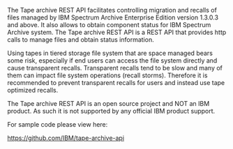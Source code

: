 The Tape archive REST API facilitates controlling migration and recalls of files managed by IBM Spectrum Archive Enterprise Edition version 1.3.0.3 and above. It also allows to obtain component status for IBM Spectrum Archive system. The Tape archive REST API is a REST API that provides http calls to manage files and obtain status information.

Using tapes in tiered storage file system that are space managed bears some risk, especially if end users can access the file system directly and cause transparent recalls. Transparent recalls tend to be slow and many of them can impact file system operations (recall storms). Therefore it is recommended to prevent transparent recalls for users and instead use tape optimized recalls.

The Tape archive REST API is an open source project and NOT an IBM product. As such it is not supported by any official IBM product support.

For sample code please view here:

https://github.com/IBM/tape-archive-api
